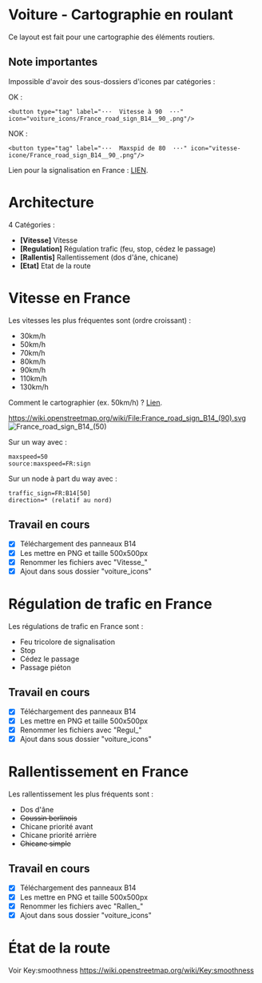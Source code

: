 # Voiture - Cartographie en roulant
Ce layout est fait pour une cartographie des éléments routiers.

## Note importantes
Impossible d'avoir des sous-dossiers d'icones par catégories :

OK  : 
    
    <button type="tag" label="···  Vitesse à 90  ···" icon="voiture_icons/France_road_sign_B14__90_.png"/>
NOK : 

    <button type="tag" label="···  Maxspid de 80  ···" icon="vitesse-icone/France_road_sign_B14__90_.png"/>

Lien pour la signalisation en France : [LIEN](https://wiki.openstreetmap.org/wiki/FR:Signalisation_routi%C3%A8re_en_France).

# Architecture
4 Catégories :
- **[Vitesse]** Vitesse
- **[Regulation]** Régulation trafic (feu, stop, cédez le passage)
- **[Rallentis]** Rallentissement (dos d'âne, chicane)
- **[Etat]** Etat de la route
# Vitesse en France
Les vitesses les plus fréquentes sont (ordre croissant) :
- 30km/h
- 50km/h
- 70km/h
- 80km/h
- 90km/h
- 110km/h
- 130km/h

Comment le cartographier (ex. 50km/h) ?
[Lien](https://wiki.openstreetmap.org/wiki/FR:Key:traffic_sign "Wiki OSM-FR").
   
    
https://wiki.openstreetmap.org/wiki/File:France_road_sign_B14_(90).svg
![France_road_sign_B14_(50)](https://github.com/Thibtib51/osmtracker_layouts/assets/50510871/1d1eb67e-532f-4650-871e-b2cbe08493b4)

Sur un way avec :

    maxspeed=50
    source:maxspeed=FR:sign

Sur un node à part du way avec :

    traffic_sign=FR:B14[50]
    direction=* (relatif au nord)
## Travail en cours
- [X] Téléchargement des panneaux B14
- [X] Les mettre en PNG et taille 500x500px
- [X] Renommer les fichiers avec "Vitesse_"
- [X] Ajout dans sous dossier "voiture_icons"

# Régulation de trafic en France
Les régulations de trafic en France sont :
- Feu tricolore de signalisation
- Stop
- Cédez le passage
- Passage piéton
## Travail en cours
- [X] Téléchargement des panneaux B14
- [X] Les mettre en PNG et taille 500x500px
- [X] Renommer les fichiers avec "Regul_"
- [X] Ajout dans sous dossier "voiture_icons"
# Rallentissement en France
Les rallentissement les plus fréquents sont :
- Dos d'âne
- ~~Coussin berlinois~~
- Chicane priorité avant
- Chicane priorité arrière
- ~~Chicane simple~~
## Travail en cours
- [X] Téléchargement des panneaux B14
- [X] Les mettre en PNG et taille 500x500px
- [X] Renommer les fichiers avec "Rallen_"
- [X] Ajout dans sous dossier "voiture_icons"
# État de la route
Voir Key:smoothness https://wiki.openstreetmap.org/wiki/Key:smoothness
